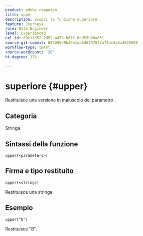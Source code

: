 ```yaml
---
product: adobe campaign
title: upper
description: Scopri la funzione superiore
feature: Journeys
role: Data Engineer
level: Experienced
exl-id: 09e11d52-2d52-4479-b67f-6dd53b00a861
source-git-commit: 882b99d9b49e1ae6d0f97872a74dc5a8a4639050
workflow-type: tm+mt
source-wordcount: '28'
ht-degree: 17%

---
```


# superiore {#upper}

Restituisce una versione in maiuscolo del parametro .

## Categoria

Stringa

## Sintassi della funzione

`upper(<parameters>)`

## Firma e tipo restituito

`upper(<string>)`

Restituisce una stringa.

## Esempio

`upper("b")`

Restituisce &quot;B&quot;.
